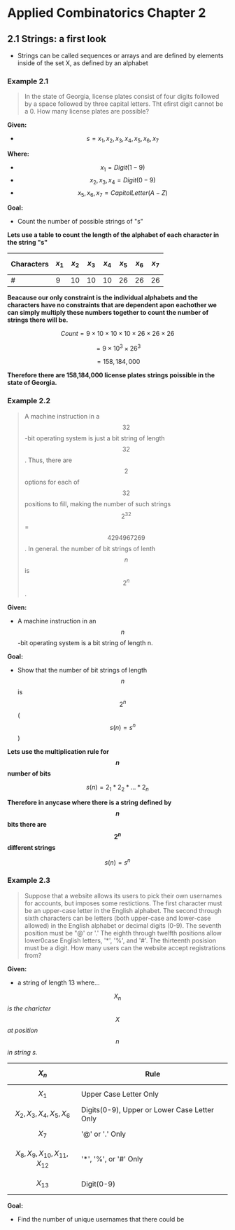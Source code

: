 # Applied Combinatorics Chapter 2

## 2.1 Strings: a first look

- Strings can be called sequences or arrays and are defined by elements inside of the set X, as defined by an alphabet

### Example 2.1

>In the state of Georgia, license plates consist of four digits followed by a space followed by three capital letters. Tht efirst digit cannot be a 0. How many license plates are possible?

**Given:**

- $$s = x_1, x_2, x_3, x_4, x_5, x_6, x_7$$

**Where:**

- $$x_1 = Digit (1-9)$$     
- $$x_2, x_3, x_4 = Digit (0-9)$$     
- $$x_5, x_6, x_7 = Capitol Letter (A-Z)$$

**Goal:**

- Count the number of possible strings of "s"

**Lets use a table to count the length of the alphabet of each character in the string "s"**

|Characters|$$x_1$$|$$x_2$$|$$x_3$$|$$x_4$$|$$x_5$$|$$x_6$$|$$x_7$$|
|---|---|---|---|---|---|---|---|
|#|9|10|10|10|26|26|26|

**Beacause our only constraint is the individual alphabets and the characters have no constraints that are dependent apon eachother we can simply multiply these numbers together to count the number of strings there will be.**

$$Count = 9 \times 10 \times 10 \times 10 \times 26 \times 26 \times 26$$

$$= 9 \times 10^3 \times 26^3$$

$$= 158,184,000$$

**Therefore there are 158,184,000 license plates strings poissible in the state of Georgia.**

### Example 2.2

> A machine instruction in a $$32$$-bit operating system is just a bit string of length $$32$$. Thus, there are $$2$$ options for each of $$32$$ positions to fill, making the number of such strings $$2^32$$ = $$4 294 967 269$$. In general. the number of bit strings of lenth $$n$$ is $$2^n$$.

**Given:**

- A machine instruction in an $$n$$-bit operating system is a bit string of length n.

**Goal:**

- Show that the number of bit strings of length $$n$$ is $$2^n$$ ($$s(n) = s^n$$)

**Lets use the multiplication rule for $$n$$ number of bits**

$$s(n) = 2_1 * 2_2 * ... * 2_n$$

**Therefore in anycase where there is a string defined by $$n$$ bits there are $$2^n$$ different strings**

$$s(n) = s^n$$

### Example 2.3

> Suppose that a website allows its users to pick their own usernames for accounts, but imposes some restictions. The first character must be an upper-case letter in the English alphabet. The second through sixth characters can be letters (both upper-case and lower-case allowed) in the English alphabet or decimal digits (0-9). The seventh position must be "@' or '.' The eighth through twelfth positions allow lower0case English letters, '\*', '%', and '#'. The thirteenth posision must be a digit. How many users can the website accept registrations from?

**Given:**

- a string of length 13 where...

$$X_n$$ *is the charicter* $$X$$ *at position* $$n$$ *in string s.*

|$$X_n$$|Rule|
|---|---|
|$$X_1$$|Upper Case Letter Only|
|$$X_2, X_3, X_4, X_5, X_6$$|Digits(0-9), Upper or Lower Case Letter Only|
|$$X_7$$|'@' or '.' Only|
|$$X_8, X_9, X_10, X_11, X_12$$|'\*', '%', or '#' Only|
|$$X_13$$|Digit(0-9)|


**Goal:**

- Find the number of unique usernames that there could be



